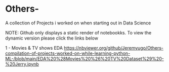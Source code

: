 # Others-

A collection of Projects i worked on when starting out in Data Science

NOTE:
Github only displays a static render of notebookks. To view the dynamic version please click the links below

1 - Movies & TV shows EDA
https://nbviewer.org/github/Jeremyugo/Others-compilation-of-projects-worked-on-while-learning-python-ML-/blob/main/EDA%20%28Movies%20%26%20TV%20Dataset%29%20-%20Jerry.ipynb

